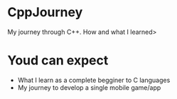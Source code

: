 # CppJourney
My journey through C++. How and what I learned>
# Youd can expect
- What I learn as a complete begginer to C languages
- My journey to develop a single mobile game/app
